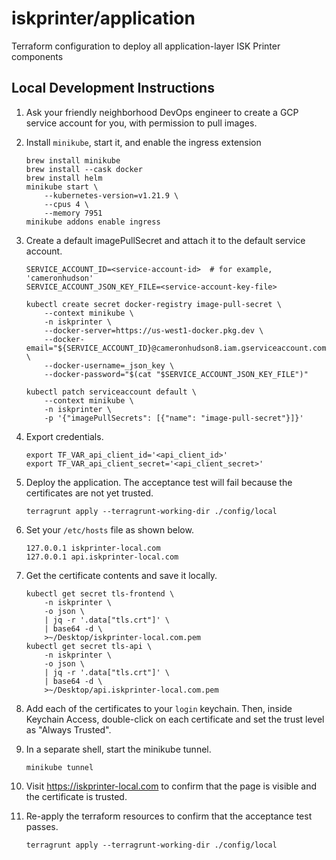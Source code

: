 # iskprinter/application

Terraform configuration to deploy all application-layer ISK Printer components

## Local Development Instructions

1. Ask your friendly neighborhood DevOps engineer to create a GCP service account for you, with permission to pull images.

1. Install `minikube`, start it, and enable the ingress extension
    ```
    brew install minikube
    brew install --cask docker
    brew install helm
    minikube start \
        --kubernetes-version=v1.21.9 \
        --cpus 4 \
        --memory 7951
    minikube addons enable ingress
    ```

1. Create a default imagePullSecret and attach it to the default service account.
    ```
    SERVICE_ACCOUNT_ID=<service-account-id>  # for example, 'cameronhudson'
    SERVICE_ACCOUNT_JSON_KEY_FILE=<service-account-key-file>

    kubectl create secret docker-registry image-pull-secret \
        --context minikube \
        -n iskprinter \
        --docker-server=https://us-west1-docker.pkg.dev \
        --docker-email="${SERVICE_ACCOUNT_ID}@cameronhudson8.iam.gserviceaccount.com" \
        --docker-username=_json_key \
        --docker-password="$(cat "$SERVICE_ACCOUNT_JSON_KEY_FILE")"

    kubectl patch serviceaccount default \
        --context minikube \
        -n iskprinter \
        -p '{"imagePullSecrets": [{"name": "image-pull-secret"}]}'
    ```

1. Export credentials.
    ```
    export TF_VAR_api_client_id='<api_client_id>'
    export TF_VAR_api_client_secret='<api_client_secret>'
    ```

1. Deploy the application. The acceptance test will fail because the certificates are not yet trusted.
    ```
    terragrunt apply --terragrunt-working-dir ./config/local
    ```

1. Set your `/etc/hosts` file as shown below.
   ```
   127.0.0.1 iskprinter-local.com
   127.0.0.1 api.iskprinter-local.com
   ```

1. Get the certificate contents and save it locally.
    ```
    kubectl get secret tls-frontend \
        -n iskprinter \
        -o json \
        | jq -r '.data["tls.crt"]' \
        | base64 -d \
        >~/Desktop/iskprinter-local.com.pem
    kubectl get secret tls-api \
        -n iskprinter \
        -o json \
        | jq -r '.data["tls.crt"]' \
        | base64 -d \
        >~/Desktop/api.iskprinter-local.com.pem
    ```

1. Add each of the certificates to your `login` keychain. Then, inside Keychain Access, double-click on each certificate and set the trust level as "Always Trusted".

1. In a separate shell, start the minikube tunnel.
   ```
   minikube tunnel
   ```

1. Visit https://iskprinter-local.com to confirm that the page is visible and the certificate is trusted.

1. Re-apply the terraform resources to confirm that the acceptance test passes.
    ```
    terragrunt apply --terragrunt-working-dir ./config/local
    ```
